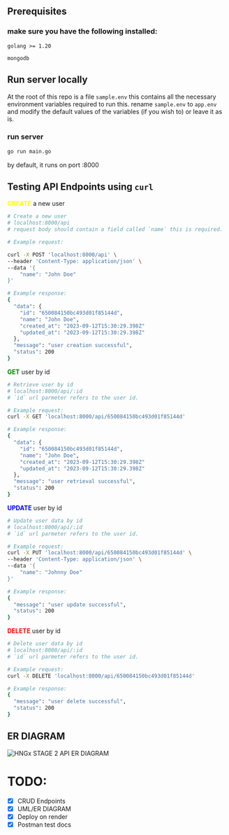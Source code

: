 ## Prerequisites
### make sure you have the following installed:
`golang >= 1.20`

`mongodb`

## Run server locally
At the root of this repo is a file `sample.env` this contains all the necessary environment variables required to run this. 
rename `sample.env` to `app.env` and modify the default values of the variables (if you wish to) or leave it as is.

### run server
```bash
go run main.go
```

by default, it runs on port :8000

## Testing API Endpoints using `curl`

<b style="color:yellow">CREATE</b> a new user
```bash
# Create a new user
# localhost:8000/api
# request body should contain a field called `name` this is required.

# Example request:

curl -X POST 'localhost:8000/api' \
--header 'Content-Type: application/json' \
--data '{
    "name": "John Doe"
}'

# Example response:
{
  "data": {
    "id": "650084150bc493d01f85144d",
    "name": "John Doe",
    "created_at": "2023-09-12T15:30:29.398Z"
    "updated_at": "2023-09-12T15:30:29.398Z"
  },
  "message": "user creation successful",
  "status": 200
}
```


<b style="color:green">GET</b> user by id
```bash
# Retrieve user by id
# localhost:8000/api/:id
# `id` url parmeter refers to the user id.

# Example request:
curl -X GET 'localhost:8000/api/650084150bc493d01f85144d'

# Example response:
{
  "data": {
    "id": "650084150bc493d01f85144d",
    "name": "John Doe",
    "created_at": "2023-09-12T15:30:29.398Z"
    "updated_at": "2023-09-12T15:30:29.398Z"
  },
  "message": "user retrieval successful",
  "status": 200
}
```

<b style="color:blue">UPDATE</b> user by id
```bash
# Update user data by id
# localhost:8000/api/:id
# `id` url parmeter refers to the user id.

# Example request:
curl -X PUT 'localhost:8000/api/650084150bc493d01f85144d' \
--header 'Content-Type: application/json' \
--data '{
    "name": "Johnny Doe"
}'

# Example response:
{
  "message": "user update successful",
  "status": 200
}
```

<b style="color:red">DELETE</b> user by id
```bash
# Delete user data by id
# localhost:8000/api/:id
# `id` url parmeter refers to the user id.

# Example request:
curl -X DELETE 'localhost:8000/api/650084150bc493d01f85144d'

# Example response:
{
  "message": "user delete successful",
  "status": 200
}
```
## ER DIAGRAM
![HNGx STAGE 2 API ER DIAGRAM](https://github.com/noornee/hngx_stage-2/assets/71889751/4669291c-f34c-4aac-85d7-cc80cd1034ac)


# TODO:
- [x] CRUD Endpoints
- [x] UML/ER DIAGRAM
- [x] Deploy on render
- [x] Postman test docs
